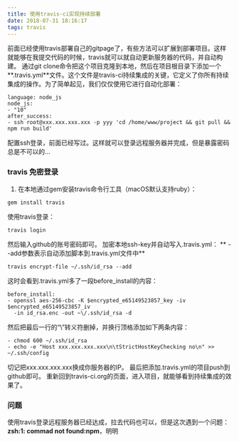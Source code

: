 ```yaml
---
title: 使用travis-ci实现持续部署
date: 2018-07-31 18:16:17
tags: travis
---
```

前面已经使用travis部署自己的gitpage了，有些方法可以扩展到部署项目。这样就能够在我提交代码的时候，travis就可以就自动更新服务器的代码，并自动构建。
通过git clone命令把这个项目克隆到本地，然后在项目根目录下添加一个**.travis.yml**文件。这个文件是travis-ci持续集成的关键，它定义了你所有持续集成的操作。为了简单起见，我们仅仅使用它进行自动化部署：
```
language: node_js
node_js:
- "10"
after_success:
- ssh root@xxx.xxx.xxx.xxx -p yyy 'cd /home/www/project && git pull && npm run build'
```
配置ssh登录，前面已经写过。这样就可以登录远程服务器并完成，但是暴露密码总是不可以的...
### travis 免密登录
1. 在本地通过gem安装travis命令行工具（macOS默认支持ruby）：
```
gem install travis
```
使用travis登录：
```
travis login
```
然后输入github的账号密码即可。
加密本地ssh-key并自动写入.travis.yml：
** --add参数表示自动添加脚本到.travis.yml文件中**
```
travis encrypt-file ~/.ssh/id_rsa --add
```
这时会看到.travis.yml多了一段before_install的内容：
```
before_install:
- openssl aes-256-cbc -K $encrypted_e65149523857_key -iv $encrypted_e65149523857_iv
  -in id_rsa.enc -out ~\/.ssh/id_rsa -d
```
然后把最后一行的“\”转义符删掉，并换行顶格添加如下两条内容：
```
- chmod 600 ~/.ssh/id_rsa
- echo -e "Host xxx.xxx.xxx.xxx\n\tStrictHostKeyChecking no\n" >> ~/.ssh/config
```
切记把xxx.xxx.xxx.xxx换成你服务器的IP。
最后把添加.travis.yml的项目push到github即可。
重新回到travis-ci.org的页面，进入项目，就能够看到持续集成的效果了。
### 问题
使用travis登录远程服务器已经达成，拉去代码也可以，但是这次遇到一个问题：
**zsh:1: commad not found:npm**，明明

